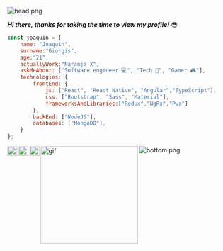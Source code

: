 ![head.png](https://i.imgur.com/soexdm0.png)

***Hi there, thanks for taking the time to view my profile!*** 😎

```javascript
const joaquin = {
    name: "Joaquin",
    surname:"Giorgis",
    age:"21",
    actuallyWork:"Naranja X",
    askMeAbout: ["Software engineer 💻", "Tech 🚀", "Gamer 🎮"],
    technologies: {
        frontEnd: {
            js: ["React", "React Native", "Angular","TypeScript"],
            css: ["Bootstrap", "Sass", "Material"],
            frameworksAndLibraries:["Redux","NgRx","Pwa"]
        },
        backEnd: ["NodeJS"],
        databases: ["MongoDB"],
    }
};
```

<a href="https://www.linkedin.com/in/joaquingiorgis/">
<img align="left" alt="Joaquin Giorgis LinkedIN" width="22px" src="https://icongr.am/fontawesome/linkedin.svg?size=128&color=70c8ff" />
</a>
<a href="https://www.instagram.com/joaquingiorgis/">
<img align="left" alt="Joaquin Giorgis Instagram" width="22px" src="https://icongr.am/fontawesome/instagram.svg?size=128&color=70c8ff" />
</a>
<a href="https://www.twitch.tv/cordobes">
<img align="left" alt="Joaquin Giorgis Twitch" width="22px" src="https://icongr.am/fontawesome/twitch.svg?size=128&color=70c8ff" />
</a>

<img align='left' src="https://media.giphy.com/media/USV0ym3bVWQJJmNu3N/giphy.gif?cid=ecf05e47shs1y85vxb9n06ln9pxmevni8w635p5122cs6s7l&rid=giphy.gif&ct=g" width="220" alt="gif">


![bottom.png](https://i.imgur.com/vhK7POS.png)
